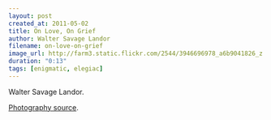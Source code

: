 ```yaml
---
layout: post
created_at: 2011-05-02
title: On Love, On Grief
author: Walter Savage Landor
filename: on-love-on-grief
image_url: http://farm3.static.flickr.com/2544/3946696978_a6b9041826_z.jpg
duration: "0:13"
tags: [enigmatic, elegiac]
---
```


Walter Savage Landor.

[Photography source](http://www.flickr.com/photos/nswmaritime/3946696978/).
